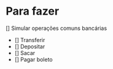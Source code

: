 # Para fazer
[] Simular operações comuns bancárias
- [] Transferir
- [] Depositar
- [] Sacar
- [] Pagar boleto
